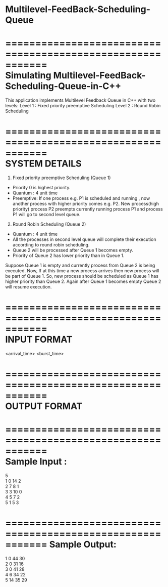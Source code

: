 # Multilevel-FeedBack-Scheduling-Queue
===========================================================  
  Simulating Multilevel-FeedBack-Scheduling-Queue-in-C++  
===========================================================  

This application implements Multilevel Feedback Queue in C++ with two levels:
Level 1 : Fixed priority preemptive Scheduling
Level 2 : Round Robin Scheduling  


===========================================================  
                    SYSTEM DETAILS  
===========================================================  

1. Fixed priority preemptive Scheduling (Queue 1)
 * Priority 0 is highest priority.
 * Quantum : 4 unit time
 * Preemptive:
If one process e.g. P1 is scheduled and running , now another process with higher priority comes e.g. P2. New process(high priority)
process P2 preempts currently running process P1 and process P1 will go to second level queue.

2. Round Robin Scheduling (Queue 2)
* Quantum : 4 unit time
* All the processes in second level queue will complete their execution according to round robin scheduling.
* Queue 2 will be processed after Queue 1 becomes empty.
* Priority of Queue 2 has lower priority than in Queue 1.


Suppose Queue 1 is empty and currently process from Queue 2 is being executed. Now, If at this time a new process arrives then new process will be part of Queue 1. So, new
process should be scheduled as Queue 1 has higher priority than Queue 2. Again after Queue 1 becomes empty Queue 2 will resume execution.


===========================================================  
                      INPUT FORMAT  
===========================================================    
<pid> <arrival_time> <burst_time> <priority>     

===========================================================  
                      OUTPUT FORMAT  
===========================================================    
<pid Response_Time Finish_Time Waiting_Time >    
  
 ===========================================================  
                      Sample Input :  
===========================================================  
5  
1 0 14 2  
2 7 8 1  
3 3 10 0  
4 5 7 2  
5 1 5 3  

===========================================================
                    Sample Output:
===========================================================
1 0 44 30  
2 0 31 16  
3 0 41 28  
4 6 34 22  
5 14 35 29  
